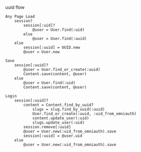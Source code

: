 uuid flow

    Any Page Load
        session?
            session[:uid]?
                @user = User.find(:uid)
            else
                @user = User.find(:uuid)
        else
            session[:uuid] = UUID.new
            @user = User.new

    Save
        session[:uuid]?
            @user = User.find_or_create(:uuid)
            Content.save(content, @user)
        else
            @user = User.find(:uid)
            Content.save(content, @user)

    Login
        session[:uuid]?
            content = Content.find_by_uuid?
                slugs = slug.find_by_uuid(:uuid)
                User.find_or_create(:uuid, :uid_from_omniauth)
                content.update_user(:uid)
                slugs.update_user(:uid)
            session.remove[:uuid]
            @user = User.new(:uid_from_omniauth).save
            session[:uuid] = @user.uid
        else
            @user = User.new(:uid_from_omniauth).save


